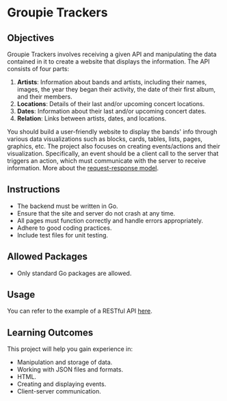# Groupie Trackers

## Objectives

Groupie Trackers involves receiving a given API and manipulating the data contained in it to create a website that displays the information. The API consists of four parts:

1. **Artists**: Information about bands and artists, including their names, images, the year they began their activity, the date of their first album, and their members.
2. **Locations**: Details of their last and/or upcoming concert locations.
3. **Dates**: Information about their last and/or upcoming concert dates.
4. **Relation**: Links between artists, dates, and locations.

You should build a user-friendly website to display the bands' info through various data visualizations such as blocks, cards, tables, lists, pages, graphics, etc. The project also focuses on creating events/actions and their visualization. Specifically, an event should be a client call to the server that triggers an action, which must communicate with the server to receive information. More about the [request-response model](https://en.wikipedia.org/wiki/Request%E2%80%93response).

## Instructions

- The backend must be written in Go.
- Ensure that the site and server do not crash at any time.
- All pages must function correctly and handle errors appropriately.
- Adhere to good coding practices.
- Include test files for unit testing.

## Allowed Packages

- Only standard Go packages are allowed.

## Usage

You can refer to the example of a RESTful API [here](https://en.wikipedia.org/wiki/Request%E2%80%93response).

## Learning Outcomes

This project will help you gain experience in:

- Manipulation and storage of data.
- Working with JSON files and formats.
- HTML.
- Creating and displaying events.
- Client-server communication.
